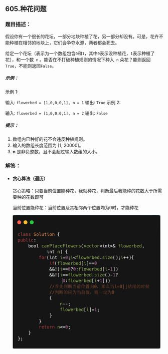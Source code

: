 ## 605.种花问题



### 题目描述：

假设你有一个很长的花坛，一部分地块种植了花，另一部分却没有。可是，花卉不能种植在相邻的地块上，它们会争夺水源，两者都会死去。

给定一个花坛（表示为一个数组包含`0`和`1`，其中`0`表示没种植花，`1`表示种植了花），和一个数` n` 。能否在不打破种植规则的情况下种入` n` 朵花？能则返回`True`，不能则返回`False`。



##### 示例：

示例 1:

输入: `flowerbed = [1,0,0,0,1], n = 1`
输出: `True`
示例 2:

输入: `flowerbed = [1,0,0,0,1], n = 2`
输出: `False`



##### 提示：

1. 数组内已种好的花不会违反种植规则。
2. 输入的数组长度范围为 [1, 20000]。
3. **n** 是非负整数，且不会超过输入数组的大小。

### 解答：

- #### 贪心算法（遍历）

  贪心策略：只要当前位置能种花，我就种花，判断最后我能种的花数大于所需要种的花数即可

  当前位置能种花：当前位置及其相邻两个位置均为0时，才能种花

  <img src="../code_image/605.种花问题-贪心遍历.png" style="zoom:50%;" />

